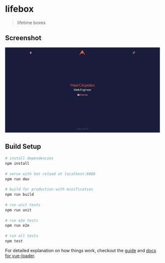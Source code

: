 # lifebox

> lifetime boxes

## Screenshot

<p align="center">
  <img src ="https://github.com/neomaxzero/portfolio/blob/master/sh/Screen%20Shot%202016-06-02%20at%207.57.32%20AM.png" />
</p>

## Build Setup

``` bash
# install dependencies
npm install

# serve with hot reload at localhost:8080
npm run dev

# build for production with minification
npm run build

# run unit tests
npm run unit

# run e2e tests
npm run e2e

# run all tests
npm test
```

For detailed explanation on how things work, checkout the [guide](http://vuejs-templates.github.io/webpack/) and [docs for vue-loader](http://vuejs.github.io/vue-loader).
